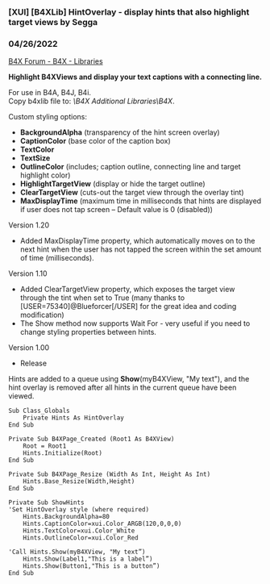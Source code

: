 ###  [XUI] [B4XLib] HintOverlay - display hints that also highlight target views by Segga
### 04/26/2022
[B4X Forum - B4X - Libraries](https://www.b4x.com/android/forum/threads/139955/)

**Highlight B4XViews and display your text captions with a connecting line.**  
  
For use in B4A, B4J, B4i.  
Copy b4xlib file to: *\B4X Additional Libraries\B4X*.  
  
Custom styling options:  

- **BackgroundAlpha** (transparency of the hint screen overlay)
- **CaptionColor** (base color of the caption box)
- **TextColor**
- **TextSize**
- **OutlineColor** (includes; caption outline, connecting line and target highlight color)
- **HighlightTargetView** (display or hide the target outline)
- **ClearTargetView** (cuts-out the target view through the overlay tint)
- **MaxDisplayTime** (maximum time in milliseconds that hints are displayed if user does not tap screen – Default value is 0 (disabled))

Version 1.20  
- Added MaxDisplayTime property, which automatically moves on to the next hint when the user has not tapped the screen within the set amount of time (milliseconds).  
  
Version 1.10  
- Added ClearTargetView property, which exposes the target view through the tint when set to True (many thanks to [USER=75340]@Blueforcer[/USER] for the great idea and coding modification)  
- The Show method now supports Wait For - very useful if you need to change styling properties between hints.  
  
Version 1.00  
- Release  
  
Hints are added to a queue using **Show**(myB4XView, "My text"), and the hint overlay is removed after all hints in the current queue have been viewed.  
  

```B4X
Sub Class_Globals  
    Private Hints As HintOverlay  
End Sub  
  
Private Sub B4XPage_Created (Root1 As B4XView)  
    Root = Root1  
    Hints.Initialize(Root)  
End Sub  
  
Private Sub B4XPage_Resize (Width As Int, Height As Int)  
    Hints.Base_Resize(Width,Height)  
End Sub  
  
Private Sub ShowHints  
'Set HintOverlay style (where required)  
    Hints.BackgroundAlpha=80  
    Hints.CaptionColor=xui.Color_ARGB(120,0,0,0)  
    Hints.TextColor=xui.Color_White  
    Hints.OutlineColor=xui.Color_Red  
  
'Call Hints.Show(myB4XView, "My text”)  
    Hints.Show(Label1,"This is a label”)  
    Hints.Show(Button1,"This is a button”)  
End Sub
```